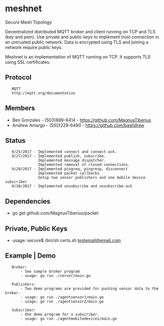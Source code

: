 # meshnet
Secure Mesh Topology

Decentralized distributed MQTT broker and client running on TCP and TLS (key and pem). Use private and public keys to implement trust connection in an untrusted public network. Data is encrypted using TLS and joining a network require public keys.


Meshnet is an implementation of MQTT running on TCP. It supports TLS using SSL certificates.

## Protocol
```
   MQTT
   http://mqtt.org/documentation
```

## Members

  * Ben Gonzales - (503)889-6414 - https://github.com/MagnusTiberius
  * Andrew Amargo - (502)229-6490 - https://github.com/bashdrew

## Status
```
   9/25/2017 - Implemented connect and connect-ack.
   9/27/2017 - Implemented publish, subscribe.
               Implemented message dispatcher.
               Implemented removal of closed connections.
   9/29/2017 - Implemented pingreq, pingresp, disconnect
               Implemented packet callbacks
               Setup two sensor publishers and one mobile device subscriber
   9/30/2017 - Implemented unsubscribe and unsubscribe-ack
```

## Dependencies

* go get github.com/MagnusTiberius/packet

## Private, Public Keys

* usage: secure$ /bin/sh certs.sh testemail@email.com


## Example | Demo

```
   Broker: 
       - See sample broker program
       - usage: go run ./server/main.go
```

```
   Publishers:
       - Two demo programs are provided for pushing sensor data to the broker.
       - usage: go run ./agentsensor1/main.go
       - usage: go run ./agentsensor2/main.go
```

```
   Subscriber:
       - One demo program for a subscriber.
       - usage: go run ./agentmobiledevice1/main.go
```

